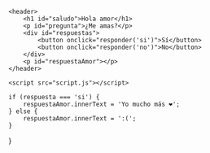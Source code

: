 
<html lang="es">
<head>
    <meta charset="UTF-8">
    <meta name="viewport" content="width=device-width, initial-scale=1.0">
    <title>Mi Página de GitHub</title>
    <link rel="stylesheet" href="style.css">
</head>
<body>

    <header>
        <h1 id="saludo">Hola amor</h1>
        <p id="pregunta">¿Me amas?</p>
        <div id="respuestas">
            <button onclick="responder('si')">Sí</button>
            <button onclick="responder('no')">No</button>
        </div>
        <p id="respuestaAmor"></p>
    </header>

    <script src="script.js"></script>
</body>
</html>

    if (respuesta === 'si') {
        respuestaAmor.innerText = 'Yo mucho más ❤️';
    } else {
        respuestaAmor.innerText = ':(';
    }
}
